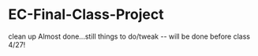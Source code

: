# EC-Final-Class-Project
clean up
Almost done...still things to do/tweak -- will be done before class 4/27!
